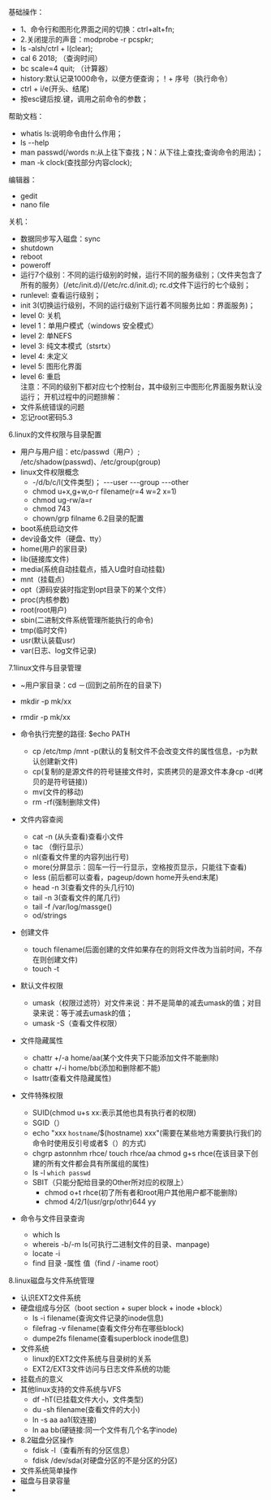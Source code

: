 基础操作：
  - 1、命令行和图形化界面之间的切换：ctrl+alt+fn;  
  - 2.关闭提示的声音：modprobe -r pcspkr;  
  - ls -alsh/ctrl + l(clear);  
  - cal 6 2018;   （查询时间）  
  - bc scale=4 quit;  （计算器）  
  - history:默认记录1000命令，以便方便查询；！+ 序号（执行命令）  
  - ctrl + i/e(开头、结尾)
  - 按esc键后按.键，调用之前命令的参数； 
  
帮助文档：  
  - whatis ls:说明命令由什么作用；  
  - ls --help  
  - man passwd(/words n:从上往下查找；N：从下往上查找;查询命令的用法)；  
  - man -k clock(查找部分内容clock);  
  
编辑器：
  - gedit  
  - nano file
  
关机：
  - 数据同步写入磁盘：sync  
  - shutdown  
  - reboot  
  - poweroff  
  - 运行7个级别：不同的运行级别的时候，运行不同的服务级别；（文件夹包含了所有的服务）(/etc/init.d)/(/etc/rc.d/init.d); rc.d文件下运行的七个级别；
  - runlevel: 查看运行级别；
  - init 3(切换运行级别，不同的运行级别下运行着不同服务比如：界面服务)；  
  - level 0: 关机  
  - level 1：单用户模式（windows 安全模式）    
  - level 2: 单NEFS  
  - level 3: 纯文本模式（stsrtx）  
  - level 4: 未定义  
  - level 5: 图形化界面  
  - level 6: 重启  
注意：不同的级别下都对应七个控制台，其中级别三中图形化界面服务默认没运行；
开机过程中的问题排解：
  - 文件系统错误的问题
  - 忘记root密码5.3
  
6.linux的文件权限与目录配置
  - 用户与用户组：etc/passwd（用户）; /etc/shadow(passwd)、/etc/group(group)
  - linux文件权限概念
    - -/d/b/c/l(文件类型)；  ---user ---group ---other
    - chmod u+x,g+w,o-r filename(r=4 w=2 x=1)
    - chmod ug-rw/a=r
    - chmod 743
    - chown/grp filname 
6.2目录的配置
  - boot系统启动文件   
  - dev设备文件（硬盘、tty）  
  - home(用户的家目录)  
  - lib(链接库文件)  
  - media(系统自动挂载点，插入U盘时自动挂载)  
  - mnt（挂载点）  
  - opt（源码安装时指定到opt目录下的某个文件）  
  - proc(内核参数)  
  - root(root用户)  
  - sbin(二进制文件系统管理所能执行的命令)  
  - tmp(临时文件)  
  - usr(默认装载usr)  
  -  var(日志、log文件记录)  
  
7.1linux文件与目录管理
  - ~用户家目录：cd －(回到之前所在的目录下)
  - mkdir -p mk/xx  
  - rmdir -p mk/xx  
  - 命令执行完整的路径:   $echo PATH  
    - cp /etc/tmp /mnt -p(默认的复制文件不会改变文件的属性信息，-p为默认创建新文件)    
    - cp(复制的是源文件的符号链接文件时，实质拷贝的是源文件本身cp -d(拷贝的是符号链接))    
    - mv(文件的移动)  
    - rm -rf(强制删除文件)  
    
  - 文件内容查阅
    - cat -n (从头查看)查看小文件  
    - tac （倒行显示）  
    - nl(查看文件里的内容列出行号)     
    - more(分屏显示：回车一行一行显示，空格按页显示，只能往下查看)    
    - less (前后都可以查看，pageup/down home开头end末尾)    
    - head -n 3(查看文件的头几行10)  
    - tail -n 3(查看文件的尾几行)  
    - tail -f /var/log/massge()  
    - od/strings  
    
  - 创建文件
    - touch filename(后面创建的文件如果存在的则将文件改为当前时间，不存在则创建文件)
    - touch -t   
  - 默认文件权限  
    - umask（权限过滤符）对文件来说：并不是简单的减去umask的值；对目录来说：等于减去umask的值；  
    - umask -S（查看文件权限）  
  - 文件隐藏属性    
    - chattr +/-a home/aa(某个文件夹下只能添加文件不能删除)    
    - chattr +/-i home/bb(添加和删除都不能)  
    - lsattr(查看文件隐藏属性)  
    
  - 文件特殊权限    
    - SUID(chmod u+s xx:表示其他也具有执行者的权限)    
    - SGID（）    
    - echo "xxx `hostname`/$(hostname) xxx"(需要在某些地方需要执行我们的命令时使用反引号或者$（）的方式)    
    - chgrp astonnhm rhce/ touch rhce/aa chmod g+s rhce(在该目录下创建的所有文件都会具有所属组的属性)    
    - ls -l `which passwd`       
    - SBIT（只能分配给目录的Other所对应的权限上）    
      - chmod o+t rhce(初了所有者和root用户其他用户都不能删除)  
      - chmod 4/2/1(usr/grp/othr)644 yy  
      
  - 命令与文件目录查询  
    - which ls  
    - whereis -b/-m ls(可执行二进制文件的目录、manpage)  
    - locate -i
    - find 目录 -属性 值（find / -iname root）
    
8.linux磁盘与文件系统管理  
  - 认识EXT2文件系统  
  - 硬盘组成与分区（boot section + super block + inode +block） 
    - ls -i filename(查询文件记录的inode信息)  
    - filefrag -v filename(查看文件分布在哪些block)  
    - dumpe2fs filename(查看superblock inode信息)  
  - 文件系统  
    - linux的EXT2文件系统与目录树的关系  
    - EXT2/EXT3文件访问与日志文件系统的功能  
  - 挂载点的意义  
  - 其他linux支持的文件系统与VFS  
    - df -hT(已挂载文件大小，文件类型)
    - du -sh filename(查看文件的大小)  
    - ln -s aa aa1(软连接)    
    - ln aa bb(硬链接:同一个文件有几个名字inode) 
  - 8.2磁盘分区操作  
    - fdisk -l（查看所有的分区信息）  
    - fdisk /dev/sda(对硬盘分区的不是分区的分区)
  - 文件系统简单操作  
  - 磁盘与目录容量     
  -
